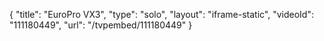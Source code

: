 {
    "title": "EuroPro VX3",
    "type": "solo",
    "layout": "iframe-static",
    "videoId": "111180449",
    "url": "\/tvpembed\/111180449"
}